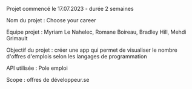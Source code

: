 Projet commencé le 17.07.2023 - durée 2 semaines 

Nom du projet : Choose your career

Equipe projet : Myriam Le Nahelec, Romane Boireau, Bradley Hill, Mehdi Grimault

Objectif du projet : créer une app qui permet de visualiser le nombre d'offres d'emplois selon les langages de programmation 

API utilisée : Pole emploi

Scope : offres de développeur.se
